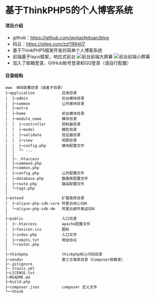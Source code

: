 # 基于ThinkPHP5的个人博客系统

#### 项目介绍
- github：https://github.com/wojiaofeituan/blog
- 码云：https://gitee.com/zzf199407
- 基于ThinkPHP5框架开发的简单个人博客系统
- 前端基于layui框架，响应式前台
![前台前端大屏幕](http://xldadmin.kahoul.top/1.png "pc.jpg")
![前台前端小屏幕](http://xldadmin.kahoul.top/2.png "mobile.jpg")
- 加入了邮箱登录、GitHub账号登录和QQ登录（请自行配置）

#### 目录结构
~~~
www  WEB部署目录（或者子目录）
├─application            应用目录
│  ├─admin               后台模块目录
│  ├─common              公共模块目录
│  ├─extra              
│  ├─home                前台模块目录
│  ├─module_name         模块目录
│  │  ├─controller       控制器目录
│  │  ├─model            模型目录
│  │  ├─validate         验证器目录
│  │  ├─view             视图目录
│  │  ├─config.php       模块配置文件
│  │  └─ ...            
│  │
│  ├─ .htaccess         
│  ├─command.php        
│  ├─common.php         
│  ├─config.php          公共配置文件
│  ├─database.php        数据库配置文件
│  ├─route.php           路由配置文件
│  └─tags.php           
│
├─extend                 扩展类库目录
│  ├─aliyun-php-sdk-core 阿里云核心SDK
│  └─aliyun-php-sdk-dm   阿里云邮件推送SDK
│ 
├─public                 入口目录
│  ├─.htaccess           apache配置文件
│  ├─favicon.ico         图标
│  ├─index.php           入口文件
│  ├─robots.txt          爬虫协议
│  └─router.php            
│ 
├─thinkphp               thinkphp核心代码目录
├─vendor                 第三方类库目录（Composer依赖库）
├─.gitignore            
├─.travis.yml           
├─LICENSE.txt           
├─README.md             
├─build.php             
├─composer.json          composer 定义文件
└──think                
~~~


